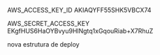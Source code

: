 
AWS_ACCESS_KEY_ID
AKIAQYFF55SHK5VBCX74

AWS_SECRET_ACCESS_KEY
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


nova estrutura de deploy

